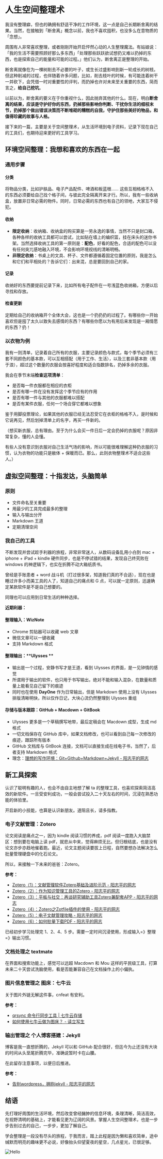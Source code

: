 # 人生空间整理术

我没有整理癖，但也的确拥有舒适干净的工作环境，这一点是自己长期断舍离的结果。当然，在接触到「断舍离」概念以前，我也不喜欢囤积，也没多么在意物质的「念想」。

周围有人非常喜欢整理，或者刚刚开始开启怦然心动的人生整理魔法。有姑娘说：「我的生活不需要照顾好那么多东西」「处理那些跃跃欲试想扔又难以扔掉的东西，也是探索自己的能量和可能的过程。」他们认为，断舍离正是整理的开始。

断舍离就像在为一棵树削去不必要的叶子，或生长过盛影响到新一轮成长的树枝。但这种削减的过程，也伴随着许多问题，比如，削去枝叶的时候，有可能连着树干一并砍下，会凭借一时对重要性的评判，而扔掉也许对未来至关重要的东西，简而言之，**给自己挖坑**。

以前以为，断舍离的要义在于你重视什么，因此抛弃其他的什么。现在，明白**断舍离的结果，应该是守护好你的东西，扔掉那些影响你判断、干扰你生活的细枝末节，扔掉那个做出错误决策而不断堆砌的糟糕的自我，守护住那些美好的物品，和值得珍藏的故事与人格。**

接下来的一篇，主要是关于空间整理术，从生活环境到电子资料，记录下现在自己的工具们，也期待迎来更好的工具学习。

## 环境空间整理：我想和喜欢的东西在一起

### 通用步骤

#### 分类
将物品分类，比如护肤品、电子产品配件、啤酒和板蓝根…… 这些互相格格不入的东西必须要给自己找个格子间，与彼此完全隔离开来才行。所以，我有一些收纳盒，放置非日常必需的物件。同时，日常必需的东西也有自己的领地，大家互不侵犯。

#### 收纳
- **限定收纳**：收纳箱、收纳盒的购买算是一劳永逸的事情，当然不只是封口箱，各种各样的收纳工具都可以尝试，比如贴在墙上的编织篮，挂在床头的迷你书架。当然选择收纳工具的第一原则是：**配色**，好看的配色，合适的配色可以没有任何突兀感地融入环境，不会影响环境视线的清晰明畅。
- **非限定收纳**：书桌上的文具、杯子、文件都遵循着固定位置的原则，我是怎么和它们和平相处的？告诉它们：出来混，总是要回到自己的家。

#### 记录
收纳好的东西要提前记录下来，比如所有电子配件在一号浅蓝色收纳箱，方便以后寻找和存放。

#### 检查更新
定期给自己的收纳箱开个全体大会，这也是一个扔扔扔的过程了。有哪些你一开始喜欢但是囤了太久以致失去感情的东西？有哪些你愿以为有用后来发现是一厢情愿的东西？扔！


### 以衣物为例

我有一则清单，记录着自己所有的衣服，主要记录颜色与款式，每个季节必须有三套不同颜色的基本款，可以互相搭配（用于工作、生活），以及三套非基本款（用于浪），超过这个数量的衣服会按喜好程度和适合指数排名，扔掉多余的衣服。

我会在季节末端**检查这项清单**：

- 是否每一件衣服都在相应的衣柜
- 是否有哪一件在没有发挥这个季节应有的作用
- 是否有哪一件与其他的衣服都难以搭配
- 是否有某件衣服，任何一个场合穿它都难以想象

鉴于用脚投票理论，如果其他的衣服已经无法忍受它在衣柜的格格不入，是时候和它说再见，然后划掉清单上的名字，再买一件新的。

（想买新衣服，总有理由。至于为什么会买一件日后一定会扔掉的衣服呢？原因非常复杂，懂的人会懂。

有些人没有意识到衣服对自己生活气场的影响，所以可能很难理解这种扔衣服的习惯，认为衣物的功能只是敝体 + 保暖而已。那么，此则衣物整理术不适合这些人。）

## 虚拟空间整理：十指发达，头脑简单

### 原则

- 文件命名至关重要
- 用最少的工具完成最多的整理
- 输入与输出分开
- Markdown 王道
- 定期清理空间

### 我自己的工具

不断发现并尝试趁手利器的旅程，非常非常迷人，从数码设备乱用小白到 mac + iphone + iPad + kindle 硬件同步，也是不停试错的结果，发现自己终究败在 windows 的神逻辑下，也实在折腾不动大箱纸质书。

曾经是手账患者 + word 战斗机（打过很多架，知道我们真的不合适），现在也是睡过许多小而美工具的人了，知道自己的痛点和 G 点，可以就一定原则，迅速确定某款软件是不是自己想要的。

同理也可以应用到日常生活的种种选择。

**近期利器：**
#### 整理输入：**WizNote**
- Chrome 剪贴器可以收藏 web 文章
- 微信文章可以一键收藏
- 支持 Markdown 格式

#### 整理输出：**Ulysses **
- 输出是一个过程，安静书写才是王道，看到 Ulysses 的界面，是一见钟情的感觉
- 所谓用于输出的软件，也只用于书写输出，绝对不能和输入混杂，在数量和质量上能看见自己留下的痕迹
- 同时也在使用 **DayOne** 作为日常输出，但是 Markdown 使用上没有 Ulysses 排版清晰明快，所以仅作日记，大块心流仍然整理到 Ulysses 重组

#### 存储与版本跟踪：**GitHub + Macdown + GitBook**
 - Ulysses 更多是一个草稿撰写地带，最后定稿会在 Macdown 成型，生成 md 格式
 - 一切文档保存在 GitHub 库中，如果文档修改，也可以看到自己每一次修改的痕迹，跟踪所有版本
 - GitHub 文档库与 GitBook 连接，文档可以直接生成在线电子书，当然了，后者支持 Markdown 格式
 - 理念：[理想的写作环境：Git+Github+Markdown+Jekyll - 阳志平的网志](http://www.yangzhiping.com/tech/writing-space.html)

## 新工具探索

认识了聪明有趣的人，也会不由自主地想了解 ta 的整理工具，也喜欢探索简洁高效的新软件。一旦受安利成功，一般会尝试投入二十天左右的时间，沉浸在熟悉功能的体验里。

开启新的小技能，也算是认识新朋友。道阻且长，请多指教。

### 电子文献管理：Zotero

论文阅读是痛点之一，因为 kindle 阅读习惯的养成，pdf 阅读一度跑入大脑禁区：想到要在电脑上读 pdf，就悲从中来，觉得麻烦无比。但归根结底，也是没有论文亦步亦趋地催着跑。最近，论文主题阅读要拔上日程，自然要想办法解决怎么批量管理硬盘中的化石论文。

所以，来接触一下未来的爸爸：Zotero。

**参考：**
- [Zotero（1）：文献管理软件Zotero基础及进阶示范 - 阳志平的网志](http://www.yangzhiping.com/tech/zotero1.html)
- [Zotero（2）：作为知识管理工具的Zotero - 阳志平的网志](http://www.yangzhiping.com/tech/zotero2.html)
- [Zotero（3）：平板与社交：再谈研究辅助工具Zotero兼配套APP - 阳志平的网志](http://www.yangzhiping.com/tech/zotero3.html)
- [Zotero（4）：Zotero之Zotfile插件的使用 - 阳志平的网志](http://www.yangzhiping.com/tech/zotero4.html)
- [Zotero（5）：电子文献管理攻略 - 阳志平的网志](http://www.yangzhiping.com/tech/zotero5.html)
- [Zotero（6）：如何批量下载PDF - 阳志平的网志](http://www.yangzhiping.com/tech/zotero6.html)

已经初步学习处理完 1、2、4、5 步。需要一定时间沉浸使用，形成输入=》整理=》输出习惯。

### 文档处理之 textmate

在界面和搜索功能上，感觉可以远超 Macdown 和 Mou 这样的平民级工具，打算未来二十天尝试洗脑使用，看是否能兼容自己在文档操作上的小偏执。

### 图片信息管理之 图床：七牛云

关于图片外链无解这件事，cnfeat 有安利。

**参考：**
- [qrsync 命令行同步工具 | 七牛云存储](http://docs.qiniu.com/tools/v6/qrsync.html)
- [如何使用七牛云做为图床？ - 读立写生](http://cnfeat.com/blog/2015/11/30/cli-qiniu/)

### 输出管理之 个人博客搭建：Jekyll

博客是我一直想折腾的，Jekyll 可以和 GitHub 配合很好，但迄今为止还没有大块的时间从头至尾折腾完毕，准确说暂时卡在山腰。

在此留存注意事项，以便日后推进。

**参考：**
- [告别wordpress，拥抱jekyll - 阳志平的网志](http://www.yangzhiping.com/tech/wordpress-to-jekyll.html)

## 结语

先打理好周围的生活环境，然后改变曾经臃肿的信息环境，条理清晰，简洁高效，在视野清明的基础上，才能看见更为辽阔的风景。掌握人生空间整理术，也是一步步告别过去的自己，一步步，更加了解自己。

学会整理是一段没有尽头的旅程，于我而言，踏上此程是因为懒和喜欢简单，途中缄默而明亮的趣味更不必说，好像抬头仰望夏夜的星空，几点星光，已很足够。

![Hello](http://upload-images.jianshu.io/upload_images/2343572-d8371743767f9191.jpg?imageMogr2/auto-orient/strip%7CimageView2/2/w/1240)





